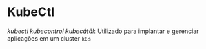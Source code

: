 # KubeCtl

*kubectl* *kubecontrol* *kubecâtâl*: Utilizado para implantar e gerenciar aplicações em um cluster `k8s`
